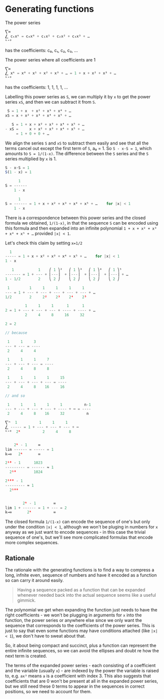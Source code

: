# Generating functions

The power series
```js
⎲∞
⎳ cₖxᵏ = c₀x⁰ + c₁x¹ + c₂x² + c₃x³ + …
ᵏ⁼⁰
```
has the coefficients: c₀, c₁, c₂, c₃, …

The power series where all coefficients are 1
```js
⎲∞
⎳ xᵏ = x⁰ + x¹ + x² + x³ + … = 1 + x + x² + x³ + …
ᵏ⁼⁰
```
has the coefficients: 1, 1, 1, 1, …

Labelling this power series as `S`, we can multiply it by `x` to get the power series `xS`, and then we can subtract it from `S`.

```js
 S = 1 + x  + x² + x³ + x⁴ + …
xS = x + x² + x³ + x⁴ + x⁵ + …

   S = 1 + x + x² + x³ + x⁴ + x⁵ + …
- xS =     x + x² + x³ + x⁴ + x⁵ + …
     = 1 + 0 + 0 + …
```

We align the series `S` and `xS` to subtract them easily and see that all the terms cancel out except the first term of `S`, a₀ = 1. So `S - x⋅S = 1`, which amounts to `S = 1/(1-x)`. The difference between the `S` series and the `S` series multiplied by `x` is 1.

```js
S - x⋅S = 1
S(1 - x) = 1

      1
S = ------
    1 - x

      1
S = ------ = 1 + x + x² + x³ + x⁴ + x⁵ + …    for |x| < 1
    1 - x
```

There is a correspondence between this power series and the closed formula we obtained, `1/(1-x)`, in that the sequence `S` can be encoded using this formula and then expanded into an infinite polynomial `1 + x + x² + x³ + x⁴ + x⁵ + …` provided `|x| < 1`.

Let's check this claim by setting `x=1/2`

```js
  1
----- = 1 + x + x² + x³ + x⁴ + x⁵ + …    for |x| < 1
1 - x

   1           1    ⎛ 1 ⎞²   ⎛ 1 ⎞³   ⎛ 1 ⎞⁴   ⎛ 1 ⎞⁵
------- = 1 + --- + ⎜---⎟  + ⎜---⎟  + ⎜---⎟  + ⎜---⎟ + …
1 - 1/2        2    ⎝ 2 ⎠    ⎝ 2 ⎠    ⎝ 2 ⎠    ⎝ 2 ⎠ 

 1         1     1     1     1     1
--- = 1 + --- + --- + --- + --- + --- + …
1/2        2     2²    2³    2⁴    2⁵

         1     1     1      1      1
2 = 1 + --- + --- + --- + ---- + ---- + …
         2     4     8     16     32

2 = 2

// because

 1     1     3
--- + --- = ----
 2     4     4

 1     1     1     7
--- + --- + --- = ----
 2     4     8     8

 1     1     1     1     15
--- + --- + --- + --- = ----
 2     4     8    16     16

// and so

 1     1     1     1     1          n-1
--- + --- + --- + --- + ---- + ⋯ = ----
 2     4     8    16     32          n

⎲ⁿ  1          1     1     1
⎳ ----- = 1 + --- + --- + --- + ⋯
ᵏ⁼⁰  2ᵏ          2     4     8


    2ᵏ - 1     ∞
lim ------ = ----- = 1
k→∞   2ᵏ       ∞

2¹⁰ - 1      1023
--------- = ------ ≈ 1
  2¹⁰        1024

2¹⁰⁰ - 1
--------- ≈ 1
  2¹⁰⁰


        2ᵏ - 1        ∞
lim 1 + ------ = 1 + --- = 2
k→∞       2ᵏ          ∞
```

The closed formula `1/(1-x)` can encode the sequence of one's but only under the condition `|x| < 1`, although we won't be pluging in numbers for `x` anyway as we just want to encode sequences - in this case the trivial sequence of one's, but we'll see more complicated formulas that encode more complex sequences.

## Rationale

The rationale with the generating functions is to find a way to compress a long, infnite even, sequence of numbers and have it encoded as a function so can carry it around easily.

>Having a sequence packed as a function that can be expanded whenever needed back into the actual sequence seems like a useful gimmick.

The polynomial we get when expanding the function just needs to have the right coefficients - we won't be plugging in arguments for `x` into the function, the power series or anywhere else since we only want the sequence that corresponds to the coefficients of the power series. This is just to say that even some functions may have conditions attached (like `|x| < 1`), we don't have to sweat about that.

So, it about being compact and succinct, plus a function can represent the entire infinite sequences, so we can avoid the ellipses and doubt re how the next term is created. 

The terms of the expanded power series - each consisting of a coefficient and the variable (usually `x`) - are indexed by the power the variable is raised to, e.g. `ax³` means `a` is a coefficient with index 3. This also suggests that coefficients that are 0 won't be present at all in the expanded power series, but we still need these 0 terms to appear in the sequences in correct positions, so we need to account for them.
